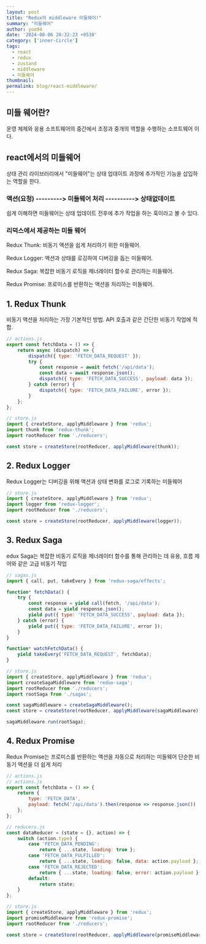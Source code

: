 ```yaml
---
layout: post
title: "Redux의 middleware 미들웨어!"
summary: "미들웨어"
author: yoo94
date: '2024-08-06 20:32:23 +0530'
category: ['inner-Circle']
tags:
  - react
  - redux
  - zustand
  - middleware
  - 미들웨어
thumbnail: 
permalink: blog/react-middleware/
---
```

## 미들 웨어란? 
운영 체제와 응용 소프트웨어의 중간에서 조정과 중개의 역할을 수행하는 소프트웨어 이다.

## react에서의 미들웨어

상태 관리 라이브러리에서 "미들웨어"는 상태 업데이트 과정에 추가적인 기능을 삽입하는 역할을 한다.

### 액션(요청) ---------> 미들웨어 처리 ----------> 상태없데이트

쉽게 이해하면 미들웨어는 상태 업데이트 전후에 추가 작업을 하는 훅이라고 볼 수 있다.

### 리덕스에서 제공하는 미들 웨어

Redux Thunk: 비동기 액션을 쉽게 처리하기 위한 미들웨어.

Redux Logger: 액션과 상태를 로깅하여 디버깅을 돕는 미들웨어.

Redux Saga: 복잡한 비동기 로직을 제너레이터 함수로 관리하는 미들웨어.

Redux Promise: 프로미스를 반환하는 액션을 처리하는 미들웨어.

## 1. Redux Thunk
비동기 액션을 처리하는 가장 기본적인 방법. API 호출과 같은 간단한 비동기 작업에 적합.

```javascript
// actions.js
export const fetchData = () => {
    return async (dispatch) => {
        dispatch({ type: 'FETCH_DATA_REQUEST' });
        try {
            const response = await fetch('/api/data');
            const data = await response.json();
            dispatch({ type: 'FETCH_DATA_SUCCESS', payload: data });
        } catch (error) {
            dispatch({ type: 'FETCH_DATA_FAILURE', error });
        }
    };
};

// store.js
import { createStore, applyMiddleware } from 'redux';
import thunk from 'redux-thunk';
import rootReducer from './reducers';

const store = createStore(rootReducer, applyMiddleware(thunk));
```
## 2. Redux Logger
Redux Logger는 디버깅을 위해 액션과 상태 변화를 로그로 기록하는 미들웨어

```javascript
// store.js
import { createStore, applyMiddleware } from 'redux';
import logger from 'redux-logger';
import rootReducer from './reducers';

const store = createStore(rootReducer, applyMiddleware(logger));

```
## 3. Redux Saga
edux Saga는 복잡한 비동기 로직을 제너레이터 함수를 통해 관리하는 데 유용, 흐름 제어와 같은 고급 비동기 작업

```javascript
// sagas.js
import { call, put, takeEvery } from 'redux-saga/effects';

function* fetchData() {
    try {
        const response = yield call(fetch, '/api/data');
        const data = yield response.json();
        yield put({ type: 'FETCH_DATA_SUCCESS', payload: data });
    } catch (error) {
        yield put({ type: 'FETCH_DATA_FAILURE', error });
    }
}

function* watchFetchData() {
    yield takeEvery('FETCH_DATA_REQUEST', fetchData);
}

// store.js
import { createStore, applyMiddleware } from 'redux';
import createSagaMiddleware from 'redux-saga';
import rootReducer from './reducers';
import rootSaga from './sagas';

const sagaMiddleware = createSagaMiddleware();
const store = createStore(rootReducer, applyMiddleware(sagaMiddleware));

sagaMiddleware.run(rootSaga);
```
## 4. Redux Promise
Redux Promise는 프로미스를 반환하는 액션을 자동으로 처리하는 미들웨어
단순한 비동기 액션을 더 쉽게 처리

```javascript
// actions.js
// actions.js
export const fetchData = () => {
    return {
        type: 'FETCH_DATA',
        payload: fetch('/api/data').then(response => response.json())
    };
};

// reducers.js
const dataReducer = (state = {}, action) => {
    switch (action.type) {
        case 'FETCH_DATA_PENDING':
            return { ...state, loading: true };
        case 'FETCH_DATA_FULFILLED':
            return { ...state, loading: false, data: action.payload };
        case 'FETCH_DATA_REJECTED':
            return { ...state, loading: false, error: action.payload };
        default:
            return state;
    }
};

// store.js
import { createStore, applyMiddleware } from 'redux';
import promiseMiddleware from 'redux-promise';
import rootReducer from './reducers';

const store = createStore(rootReducer, applyMiddleware(promiseMiddleware));
```
